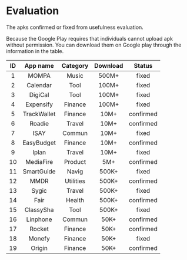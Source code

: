 # Evaluation


The apks confirmed or fixed from usefulness evaluation.

Because the Google Play requires that individuals cannot upload apk without permission. You can download them on Google play through the information in the table.

**ID** | **App name** | **Category** | **Download** | **Status**
 :-: | :-: | :-: | :-: | :-: 
1 | MOMPA | Music | 500M+ | fixed
2 | Calendar | Tool | 100M+ | fixed  
3 | DigiCal | Tool  | 100M+ | fixed  
4 | Expensify | Finance | 100M+ | fixed  
5 | TrackWallet | Finance | 10M+ | confirmed  
6 | Roadie | Travel | 10M+  | confirmed  
7 | ISAY | Commun | 10M+  | fixed 
8 | EasyBudget  | Finance | 10M+  | confirmed  
9 | Iplan | Travel | 10M+ | fixed  
10 | MediaFire | Product | 5M+  | confirmed 
11 | SmartGuide | Navig | 500K+ | fixed  
12 | MMDR | Utilities | 500K+ | confirmed   
13 | Sygic | Travel | 500K+ | fixed  
14 | Fair | Health | 500K+ | confirmed   
15 | ClassySha | Tool | 500K+  | fixed  
16 | Linphone | Commun | 50K+  | confirmed  
17 | Rocket  | Finance | 50K+  | confirmed  
18 | Monefy | Finance | 50K+  | fixed  
19 | Origin | Finance | 50K+  | confirmed  

